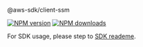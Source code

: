 @aws-sdk/client-ssm

[![NPM version](https://img.shields.io/npm/v/@aws-sdk/client-ssm/beta.svg)](https://www.npmjs.com/package/@aws-sdk/client-ssm)
[![NPM downloads](https://img.shields.io/npm/dm/@aws-sdk/client-ssm.svg)](https://www.npmjs.com/package/@aws-sdk/client-ssm)

For SDK usage, please step to [SDK reademe](https://github.com/aws/aws-sdk-js-v3).
